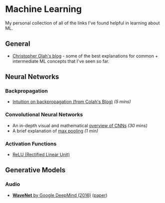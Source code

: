 # Machine Learning

My personal collection of all of the links I've found helpful in learning about ML.

## General

* [Christopher Olah's blog](http://colah.github.io/) - some of the best explanations for common + intermediate ML concepts that I've seen so far.

## Neural Networks

### Backpropagation

* [Intuition on backpropagation (from Colah's Blog)](http://colah.github.io/posts/2015-08-Backprop/) *(5 mins)*

### Convolutional Neural Networks

* An in-depth visual and mathematical [overview of CNNs](https://arxiv.org/pdf/1603.07285v1.pdf) *(30 mins)*
* A brief explanation of [max pooling](https://www.quora.com/What-is-max-pooling-in-convolutional-neural-networks) *(1 min)*

### Activation Functions

* [ReLU (Rectified Linear Unit)](https://en.wikipedia.org/wiki/Rectifier_(neural_networks))

## Generative Models

### Audio

* [**WaveNet** by Google DeepMind (2016)](https://deepmind.com/blog/wavenet-generative-model-raw-audio/) ([paper](https://arxiv.org/pdf/1609.03499.pdf))
